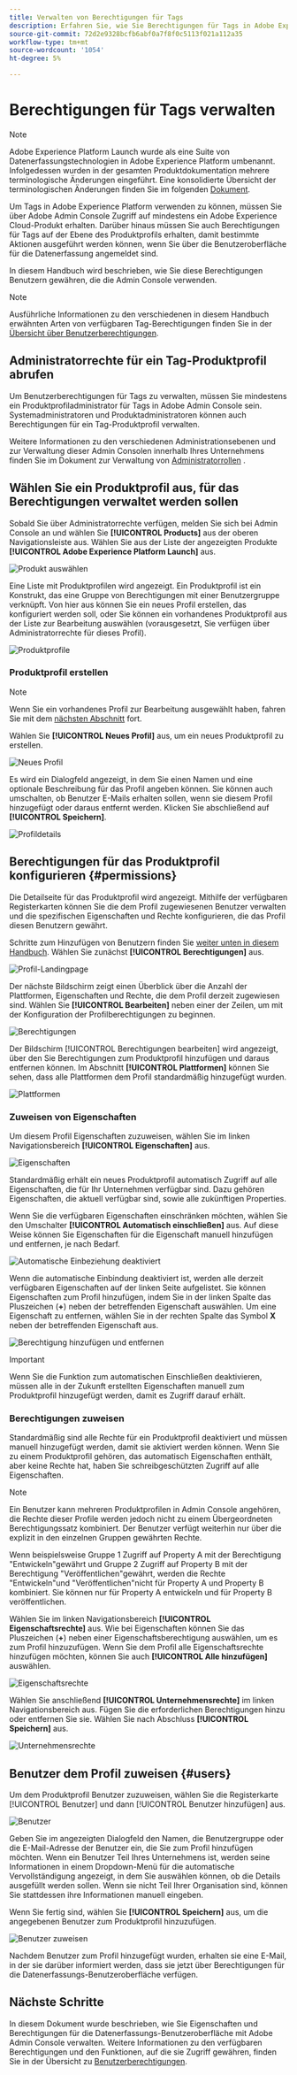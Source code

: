 ```yaml
---
title: Verwalten von Berechtigungen für Tags
description: Erfahren Sie, wie Sie Berechtigungen für Tags in Adobe Experience Platform erteilen.
source-git-commit: 72d2e9328bcfb6abf0a7f8f0c5113f021a112a35
workflow-type: tm+mt
source-wordcount: '1054'
ht-degree: 5%

---
```


# Berechtigungen für Tags verwalten

>[!NOTE]
>
>Adobe Experience Platform Launch wurde als eine Suite von Datenerfassungstechnologien in Adobe Experience Platform umbenannt. Infolgedessen wurden in der gesamten Produktdokumentation mehrere terminologische Änderungen eingeführt. Eine konsolidierte Übersicht der terminologischen Änderungen finden Sie im folgenden [Dokument](../../term-updates.md).

Um Tags in Adobe Experience Platform verwenden zu können, müssen Sie über Adobe Admin Console Zugriff auf mindestens ein Adobe Experience Cloud-Produkt erhalten. Darüber hinaus müssen Sie auch Berechtigungen für Tags auf der Ebene des Produktprofils erhalten, damit bestimmte Aktionen ausgeführt werden können, wenn Sie über die Benutzeroberfläche für die Datenerfassung angemeldet sind.

In diesem Handbuch wird beschrieben, wie Sie diese Berechtigungen Benutzern gewähren, die die Admin Console verwenden.

>[!NOTE]
>
>Ausführliche Informationen zu den verschiedenen in diesem Handbuch erwähnten Arten von verfügbaren Tag-Berechtigungen finden Sie in der [Übersicht über Benutzerberechtigungen](./user-permissions.md).

## Administratorrechte für ein Tag-Produktprofil abrufen

Um Benutzerberechtigungen für Tags zu verwalten, müssen Sie mindestens ein Produktprofiladministrator für Tags in Adobe Admin Console sein. Systemadministratoren und Produktadministratoren können auch Berechtigungen für ein Tag-Produktprofil verwalten.

Weitere Informationen zu den verschiedenen Administrationsebenen und zur Verwaltung dieser Admin Consolen innerhalb Ihres Unternehmens finden Sie im Dokument zur Verwaltung von [Administratorrollen](https://helpx.adobe.com/de/enterprise/admin-guide.html/enterprise/using/admin-roles.ug.html) .

## Wählen Sie ein Produktprofil aus, für das Berechtigungen verwaltet werden sollen

Sobald Sie über Administratorrechte verfügen, melden Sie sich bei Admin Console an und wählen Sie **[!UICONTROL Products]** aus der oberen Navigationsleiste aus. Wählen Sie aus der Liste der angezeigten Produkte **[!UICONTROL Adobe Experience Platform Launch]** aus.

![Produkt auswählen](../../images/ui/administration/manage-permissions/select-product.png)

Eine Liste mit Produktprofilen wird angezeigt. Ein Produktprofil ist ein Konstrukt, das eine Gruppe von Berechtigungen mit einer Benutzergruppe verknüpft. Von hier aus können Sie ein neues Profil erstellen, das konfiguriert werden soll, oder Sie können ein vorhandenes Produktprofil aus der Liste zur Bearbeitung auswählen (vorausgesetzt, Sie verfügen über Administratorrechte für dieses Profil).

![Produktprofile](../../images/ui/administration/manage-permissions/product-profiles.png)

### Produktprofil erstellen

>[!NOTE]
>
>Wenn Sie ein vorhandenes Profil zur Bearbeitung ausgewählt haben, fahren Sie mit dem [nächsten Abschnitt](#permissions) fort.

Wählen Sie **[!UICONTROL Neues Profil]** aus, um ein neues Produktprofil zu erstellen.

![Neues Profil](../../images/ui/administration/manage-permissions/new-profile-button.png)

Es wird ein Dialogfeld angezeigt, in dem Sie einen Namen und eine optionale Beschreibung für das Profil angeben können. Sie können auch umschalten, ob Benutzer E-Mails erhalten sollen, wenn sie diesem Profil hinzugefügt oder daraus entfernt werden. Klicken Sie abschließend auf **[!UICONTROL Speichern]**.

![Profildetails](../../images/ui/administration/manage-permissions/profile-details.png)

## Berechtigungen für das Produktprofil konfigurieren {#permissions}

Die Detailseite für das Produktprofil wird angezeigt. Mithilfe der verfügbaren Registerkarten können Sie die dem Profil zugewiesenen Benutzer verwalten und die spezifischen Eigenschaften und Rechte konfigurieren, die das Profil diesen Benutzern gewährt.

Schritte zum Hinzufügen von Benutzern finden Sie [weiter unten in diesem Handbuch](#users). Wählen Sie zunächst **[!UICONTROL Berechtigungen]** aus.

![Profil-Landingpage](../../images/ui/administration/manage-permissions/profile-landing.png)

Der nächste Bildschirm zeigt einen Überblick über die Anzahl der Plattformen, Eigenschaften und Rechte, die dem Profil derzeit zugewiesen sind. Wählen Sie **[!UICONTROL Bearbeiten]** neben einer der Zeilen, um mit der Konfiguration der Profilberechtigungen zu beginnen.

![Berechtigungen](../../images/ui/administration/manage-permissions/edit-permissions.png)

Der Bildschirm [!UICONTROL Berechtigungen bearbeiten] wird angezeigt, über den Sie Berechtigungen zum Produktprofil hinzufügen und daraus entfernen können. Im Abschnitt **[!UICONTROL Plattformen]** können Sie sehen, dass alle Plattformen dem Profil standardmäßig hinzugefügt wurden.

![Plattformen](../../images/ui/administration/manage-permissions/platforms.png)

### Zuweisen von Eigenschaften

Um diesem Profil Eigenschaften zuzuweisen, wählen Sie im linken Navigationsbereich **[!UICONTROL Eigenschaften]** aus.

![Eigenschaften](../../images/ui/administration/manage-permissions/properties.png)

Standardmäßig erhält ein neues Produktprofil automatisch Zugriff auf alle Eigenschaften, die für Ihr Unternehmen verfügbar sind. Dazu gehören Eigenschaften, die aktuell verfügbar sind, sowie alle zukünftigen Properties.

Wenn Sie die verfügbaren Eigenschaften einschränken möchten, wählen Sie den Umschalter **[!UICONTROL Automatisch einschließen]** aus. Auf diese Weise können Sie Eigenschaften für die Eigenschaft manuell hinzufügen und entfernen, je nach Bedarf.

![Automatische Einbeziehung deaktiviert](../../images/ui/administration/manage-permissions/auto-include-off.png)

Wenn die automatische Einbindung deaktiviert ist, werden alle derzeit verfügbaren Eigenschaften auf der linken Seite aufgelistet. Sie können Eigenschaften zum Profil hinzufügen, indem Sie in der linken Spalte das Pluszeichen (**+**) neben der betreffenden Eigenschaft auswählen. Um eine Eigenschaft zu entfernen, wählen Sie in der rechten Spalte das Symbol **X** neben der betreffenden Eigenschaft aus.

![Berechtigung hinzufügen und entfernen](../../images/ui/administration/manage-permissions/add-remove-permission.png)

>[!IMPORTANT]
>
>Wenn Sie die Funktion zum automatischen Einschließen deaktivieren, müssen alle in der Zukunft erstellten Eigenschaften manuell zum Produktprofil hinzugefügt werden, damit es Zugriff darauf erhält.

### Berechtigungen zuweisen

Standardmäßig sind alle Rechte für ein Produktprofil deaktiviert und müssen manuell hinzugefügt werden, damit sie aktiviert werden können. Wenn Sie zu einem Produktprofil gehören, das automatisch Eigenschaften enthält, aber keine Rechte hat, haben Sie schreibgeschützten Zugriff auf alle Eigenschaften.

>[!NOTE]
>
>Ein Benutzer kann mehreren Produktprofilen in Admin Console angehören, die Rechte dieser Profile werden jedoch nicht zu einem Übergeordneten Berechtigungssatz kombiniert. Der Benutzer verfügt weiterhin nur über die explizit in den einzelnen Gruppen gewährten Rechte.
>
>Wenn beispielsweise Gruppe 1 Zugriff auf Property A mit der Berechtigung &quot;Entwickeln&quot;gewährt und Gruppe 2 Zugriff auf Property B mit der Berechtigung &quot;Veröffentlichen&quot;gewährt, werden die Rechte &quot;Entwickeln&quot;und &quot;Veröffentlichen&quot;nicht für Property A und Property B kombiniert. Sie können nur für Property A entwickeln und für Property B veröffentlichen.

Wählen Sie im linken Navigationsbereich **[!UICONTROL Eigenschaftsrechte]** aus. Wie bei Eigenschaften können Sie das Pluszeichen (**+**) neben einer Eigenschaftsberechtigung auswählen, um es zum Profil hinzuzufügen. Wenn Sie dem Profil alle Eigenschaftsrechte hinzufügen möchten, können Sie auch **[!UICONTROL Alle hinzufügen]** auswählen.

![Eigenschaftsrechte](../../images/ui/administration/manage-permissions/property-rights.png)

Wählen Sie anschließend **[!UICONTROL Unternehmensrechte]** im linken Navigationsbereich aus. Fügen Sie die erforderlichen Berechtigungen hinzu oder entfernen Sie sie. Wählen Sie nach Abschluss **[!UICONTROL Speichern]** aus.

![Unternehmensrechte](../../images/ui/administration/manage-permissions/company-rights.png)

## Benutzer dem Profil zuweisen {#users}

Um dem Produktprofil Benutzer zuzuweisen, wählen Sie die Registerkarte [!UICONTROL Benutzer] und dann [!UICONTROL Benutzer hinzufügen] aus.

![Benutzer](../../images/ui/administration/manage-permissions/users.png)

Geben Sie im angezeigten Dialogfeld den Namen, die Benutzergruppe oder die E-Mail-Adresse der Benutzer ein, die Sie zum Profil hinzufügen möchten. Wenn ein Benutzer Teil Ihres Unternehmens ist, werden seine Informationen in einem Dropdown-Menü für die automatische Vervollständigung angezeigt, in dem Sie auswählen können, ob die Details ausgefüllt werden sollen. Wenn sie nicht Teil Ihrer Organisation sind, können Sie stattdessen ihre Informationen manuell eingeben.

Wenn Sie fertig sind, wählen Sie **[!UICONTROL Speichern]** aus, um die angegebenen Benutzer zum Produktprofil hinzuzufügen.

![Benutzer zuweisen](../../images/ui/administration/manage-permissions/assign-users.png)

Nachdem Benutzer zum Profil hinzugefügt wurden, erhalten sie eine E-Mail, in der sie darüber informiert werden, dass sie jetzt über Berechtigungen für die Datenerfassungs-Benutzeroberfläche verfügen.

## Nächste Schritte

In diesem Dokument wurde beschrieben, wie Sie Eigenschaften und Berechtigungen für die Datenerfassungs-Benutzeroberfläche mit Adobe Admin Console verwalten. Weitere Informationen zu den verfügbaren Berechtigungen und den Funktionen, auf die sie Zugriff gewähren, finden Sie in der Übersicht zu [Benutzerberechtigungen](./user-permissions.md).
